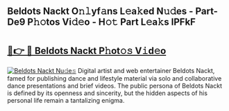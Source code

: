 ## Beldots Nackt O𝚗𝚕yf𝚊ns L𝚎a𝚔ed N𝚞𝚍es - Part-De9 P𝚑𝚘tos Vi𝚍𝚎o - H𝚘𝚝 Part L𝚎a𝚔s lPFkF

# <h2><a href="http://kf6ali.oniu.top/?m=Beldots+Nackt">🔗👉 🔴 Beldots Nackt P𝚑ot𝚘𝚜 V𝚒d𝚎o</a></h2>

[![Beldots Nackt Nu𝚍e𝚜](https://i.imgur.com/0qMVB7G.gif)](http://kf6ali.oniu.top/?m=Beldots+Nackt)
Digital artist and web entertainer Beldots Nackt, famed for publishing dance and lifestyle material via solo and collaborative dance presentations and brief videos. The public persona of Beldots Nackt is defined by its openness and sincerity, but the hidden aspects of his personal life remain a tantalizing enigma.  
